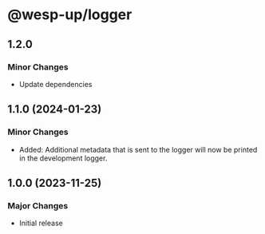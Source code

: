 # @wesp-up/logger

## 1.2.0

### Minor Changes

- Update dependencies

## 1.1.0 (2024-01-23)

### Minor Changes

- Added: Additional metadata that is sent to the logger will now be printed in the development logger.

## 1.0.0 (2023-11-25)

### Major Changes

- Initial release
